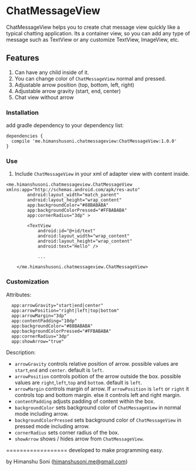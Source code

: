 # ChatMessageView
ChatMessageView helps you to create chat message view quickly like a typical chatting application. 
Its a container view, so you can add any type of message such as TextView or any customize TextView, ImageView, etc.


## Features
1. Can have any child inside of it.
2. You can change color of `ChatMessageView` normal and pressed.
3. Adjustable arrow position (top, bottom, left, right)
4. Adjustable arrow gravity (start, end, center)
5. Chat view without arrow

### Installation
add gradle dependency to your dependency list:

```
dependencies {
  compile 'me.himanshusoni.chatmessageview:ChatMessageView:1.0.0'
}
```

### Use
1. Include `ChatMessageView` in your xml of adapter view with content inside.

```
<me.himanshusoni.chatmessageview.ChatMessageView xmlns:app="http://schemas.android.com/apk/res-auto"
        android:layout_width="match_parent"
        android:layout_height="wrap_content"
        app:backgroundColor="#88BABABA"
        app:backgroundColorPressed="#FFBABABA"
        app:cornerRadius="3dp" >

        <TextView
            android:id="@+id/text"
            android:layout_width="wrap_content"
            android:layout_height="wrap_content"
            android:text="Hello" />
            
            ...
            
    </me.himanshusoni.chatmessageview.ChatMessageView>
```


### Customization
Attributes:

```
  app:arrowGravity="start|end|center"
  app:arrowPosition="right|left|top|bottom"
  app:arrowMargin="3dp"
  app:contentPadding="10dp"
  app:backgroundColor="#88BABABA"
  app:backgroundColorPressed="#FFBABABA"
  app:cornerRadius="3dp"
  app:showArrow="true"
```

Description:


- `arrowGravity` controls relative position of arrow. possible values are `start`,`end` and `center`. default is `left`.
- `arrowPosition` controls poition of the arrow outside the box. possible values are `right`,`left`,`top` and `bottom`. default is `left`.
- `arrowMargin` controls margin of arrow. If `arrowPosition` is `left` or `right` it controls top and bottom margin. else it controls left and right margin.
- `contentPadding` adjusts padding of content within the box.
- `backgroundColor` sets background color of `ChatMessageView` in normal mode including arrow. 
- `backgroundColorPressed` sets background color of `ChatMessageView` in pressed mode including arrow. 
- `cornerRadius` sets corner radius of the box.
- `showArrow` shows / hides arrow from `ChatMessageView`.



==================
developed to make programming easy. 

by Himanshu Soni (himanshusoni.me@gmail.com)

